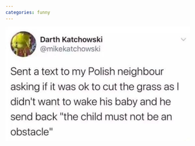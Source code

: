 ```yaml
---
categories: funny
---
```


![polish](https://raw.githubusercontent.com/muneer78/muneer78.github.io/master/images/polish.jpg)



